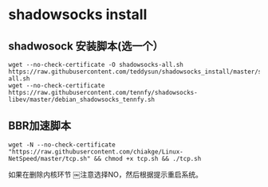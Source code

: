 # shadowsocks install 
## shadwosock 安装脚本(选一个）
```
wget --no-check-certificate -O shadowsocks-all.sh https://raw.githubusercontent.com/teddysun/shadowsocks_install/master/shadowsocks-all.sh
wget --no-check-certificate https://raw.githubusercontent.com/tennfy/shadowsocks-libev/master/debian_shadowsocks_tennfy.sh
```
## BBR加速脚本
```
wget -N --no-check-certificate "https://raw.githubusercontent.com/chiakge/Linux-NetSpeed/master/tcp.sh" && chmod +x tcp.sh && ./tcp.sh
```
如果在删除内核环节 ￼注意选择NO，然后根据提示重启系统。